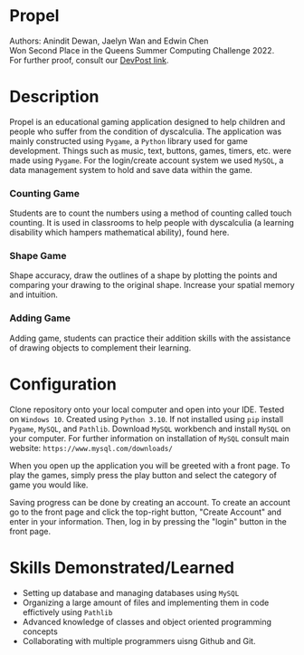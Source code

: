 # Propel 
Authors: Anindit Dewan, Jaelyn Wan and Edwin Chen 
<br>Won Second Place in the Queens Summer Computing Challenge 2022.
<br>For further proof, consult our [DevPost link](https://devpost.com/software/propel-r52yae). 

# Description 
Propel is an educational gaming application designed to help children and people who suffer from the condition of dyscalculia. The application was mainly constructed using `Pygame`, a `Python` library used for game development. Things such as music, text, buttons, games, timers, etc. were made using `Pygame`. For the login/create account system we used `MySQL`, a data management system to hold and save data within the game.

### Counting Game 
Students are to count the numbers using a method of counting called touch counting. It is used in classrooms to help people with dyscalculia (a learning disability which hampers mathematical ability), found here.

### Shape Game 
Shape accuracy, draw the outlines of a shape by plotting the points and comparing your drawing to the original shape. Increase your spatial memory and intuition.

### Adding Game 
Adding game, students can practice their addition skills with the assistance of drawing objects to complement their learning.

# Configuration 
Clone repository onto your local computer and open into your IDE. Tested on `Windows 10`. Created using `Python 3.10`. 
If not installed using `pip` install `Pygame`, `MySQL`, and `Pathlib`. 
Download `MySQL` workbench and install `MySQL` on your computer. For further information on installation of `MySQL` consult main website: `https://www.mysql.com/downloads/` 

When you open up the application you will be greeted with a front page. To play the games, simply press the play button and select the category of game you would like. 

Saving progress can be done by creating an account. To create an account go to the front page and click the top-right button, "Create Account" and enter in your information. Then, log in by pressing the "login" button in the front page. 

# Skills Demonstrated/Learned 
- Setting up database and managing databases using `MySQL` 
- Organizing a large amount of files and implementing them in code effictively using `Pathlib` 
- Advanced knowledge of classes and object oriented programming concepts 
- Collaborating with multiple programmers uisng Github and Git. 
